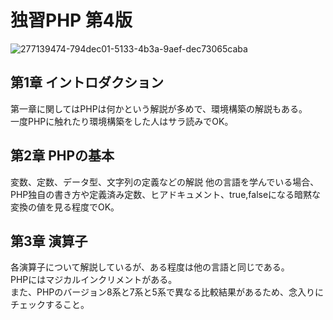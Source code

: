 # 独習PHP 第4版
![277139474-794dec01-5133-4b3a-9aef-dec73065caba](https://github.com/MizukiOkushima/PHP8BeginnerExam/assets/95268598/e063c8dd-f9c5-4830-a1c4-10b66ee9d6d2)

## 第1章 イントロダクション
第一章に関してはPHPは何かという解説が多めで、環境構築の解説もある。<br>
一度PHPに触れたり環境構築をした人はサラ読みでOK。<br>

## 第2章 PHPの基本
変数、定数、データ型、文字列の定義などの解説
他の言語を学んでいる場合、PHP独自の書き方や定義済み定数、ヒアドキュメント、true,falseになる暗黙な変換の値を見る程度でOK。<br>

## 第3章 演算子
各演算子について解説しているが、ある程度は他の言語と同じである。<br>
PHPにはマジカルインクリメントがある。<br>
また、PHPのバージョン8系と7系と5系で異なる比較結果があるため、念入りにチェックすること。<br>
<br>
